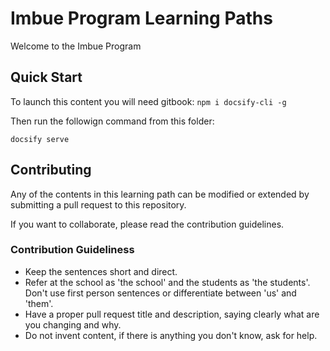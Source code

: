 # Imbue Program Learning Paths

Welcome to the Imbue Program


## Quick Start
To launch this content you will need gitbook: `npm i docsify-cli -g`

Then run the followign command from this folder:

```
docsify serve
```

## Contributing
Any of the contents in this learning path can be modified or extended by submitting a pull request to this repository.

If you want to collaborate, please read the contribution guidelines.

### Contribution Guideliness

- Keep the sentences short and direct.
- Refer at the school as 'the school' and the students as 'the students'. Don't use first person sentences or differentiate between 'us' and 'them'. 
- Have a proper pull request title and description, saying clearly what are you changing and why.
- Do not invent content, if there is anything you don't know, ask for help.
